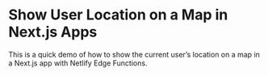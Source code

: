 # Show User Location on a Map in Next.js Apps

This is a quick demo of how to show the current user’s location on a map in a Next.js app with Netlify Edge Functions.
